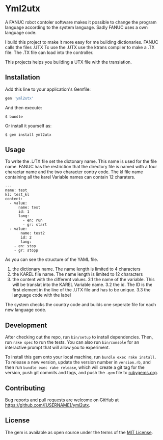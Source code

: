 # Yml2utx

A FANUC robot contoler software makes it possible to change the program language according to the system language. Sadly FANUC uses a own language code.

I build this project to make it more easy for me building dictionaries. FANUC calls the files .UTX
To use the .UTX use the ktrans compiler to make a .TX file. The .TX file can load into the controller.

This projects helps you building a UTX file with the translation.

## Installation

Add this line to your application's Gemfile:

```ruby
gem 'yml2utx'
```

And then execute:

    $ bundle

Or install it yourself as:

    $ gem install yml2utx

## Usage

To write the .UTX file set the dictonary name. This name is used for the file name. FANUC has the restriction that the directory file is named with a four charactar name and the two character contry code.
The kl file name containing all the karel Variable names can contain 12 charaters.

```
---
name: test
kl: test_kl
content:
  - value:
      name: test
      id: 1
      lang:
        - en: run
        - gr: start
  - value:
       name: test2
       id: 2
       lang:
	- en: stop
	- gr: stopp
```

As you can see the structure of the YAML file.

1. the dictionary name. The name length is limited to 4 characters
2. the KAREL file name. The name length is limited to 12 characters
3. the content with the different values.
   3.1 the name of the variable. This will be translat into the KAREL Variable name.
   3.2 the id. The ID is the first element in the line of the .UTX file and has to be unique.
   3.3 the language code with the label

The system checks the country code and builds one seperate file for each new language code. 

## Development

After checking out the repo, run `bin/setup` to install dependencies. Then, run `rake spec` to run the tests. You can also run `bin/console` for an interactive prompt that will allow you to experiment.

To install this gem onto your local machine, run `bundle exec rake install`. To release a new version, update the version number in `version.rb`, and then run `bundle exec rake release`, which will create a git tag for the version, push git commits and tags, and push the `.gem` file to [rubygems.org](https://rubygems.org).

## Contributing

Bug reports and pull requests are welcome on GitHub at https://github.com/[USERNAME]/yml2utx.


## License

The gem is available as open source under the terms of the [MIT License](http://opensource.org/licenses/MIT).


